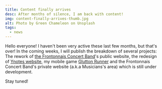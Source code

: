 ```yaml
---
title: Content finally arrives
desc: After months of silence, I am back with content!
img: content-finally-arrives-thumb.jpg
alt: Photo by Green Chameleon on Unsplash
tags:
  - news
---
```


Hello everyone! I haven't been very active these last few months, but that's over! In the coming weeks, I will publish the breakdown of several projects: The rework of [the Frontonnais Concert Band](https://www.ohf31.fr)'s public website, the redesign of [Ynotes website](https://www.ynotes.fr), my mobile game [Glutton Runner](https://play.google.com/store/apps/details?id=com.GirofleStudio.GluttonRunner) and the Frontonnais Concert Band's private website (a.k.a Musicians's area) which is still under development.

Stay tuned!